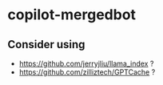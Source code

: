 # copilot-mergedbot

## Consider using
 - https://github.com/jerryjliu/llama_index ?
 - https://github.com/zilliztech/GPTCache ?
